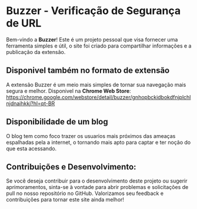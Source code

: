# Buzzer - Verificação de Segurança de URL

Bem-vindo a **Buzzer**! Este é um projeto pessoal que visa fornecer uma ferramenta simples e útil, o site foi criado para compartilhar informações e a publicação da extensão.
## Disponivel também no formato de extensão
A extensão Buzzer é um meio mais simples de tornar sua navegação mais segura e melhor.
Disponivel na **Chrome Web Store**: https://chrome.google.com/webstore/detail/buzzer/gnhopbckidbokdfnjplchlnjdnaihkkj?hl=pt-BR

## Disponibilidade de um blog
O blog tem como foco trazer os usuarios mais próximos das ameaças espalhadas pela a internet, o tornando mais apto para captar e ter noção do que esta acessando.

## Contribuições e Desenvolvimento:

Se você deseja contribuir para o desenvolvimento deste projeto ou sugerir aprimoramentos, sinta-se à vontade para abrir problemas e solicitações de pull no nosso repositório no GitHub. Valorizamos seu feedback e contribuições para tornar este site ainda melhor!
